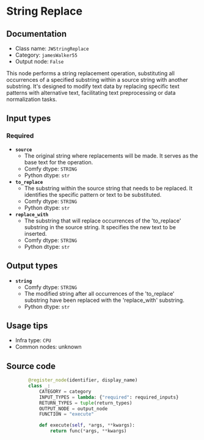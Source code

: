 # String Replace
## Documentation
- Class name: `JWStringReplace`
- Category: `jamesWalker55`
- Output node: `False`

This node performs a string replacement operation, substituting all occurrences of a specified substring within a source string with another substring. It's designed to modify text data by replacing specific text patterns with alternative text, facilitating text preprocessing or data normalization tasks.
## Input types
### Required
- **`source`**
    - The original string where replacements will be made. It serves as the base text for the operation.
    - Comfy dtype: `STRING`
    - Python dtype: `str`
- **`to_replace`**
    - The substring within the source string that needs to be replaced. It identifies the specific pattern or text to be substituted.
    - Comfy dtype: `STRING`
    - Python dtype: `str`
- **`replace_with`**
    - The substring that will replace occurrences of the 'to_replace' substring in the source string. It specifies the new text to be inserted.
    - Comfy dtype: `STRING`
    - Python dtype: `str`
## Output types
- **`string`**
    - Comfy dtype: `STRING`
    - The modified string after all occurrences of the 'to_replace' substring have been replaced with the 'replace_with' substring.
    - Python dtype: `str`
## Usage tips
- Infra type: `CPU`
- Common nodes: unknown


## Source code
```python
        @register_node(identifier, display_name)
        class _:
            CATEGORY = category
            INPUT_TYPES = lambda: {"required": required_inputs}
            RETURN_TYPES = tuple(return_types)
            OUTPUT_NODE = output_node
            FUNCTION = "execute"

            def execute(self, *args, **kwargs):
                return func(*args, **kwargs)

```
